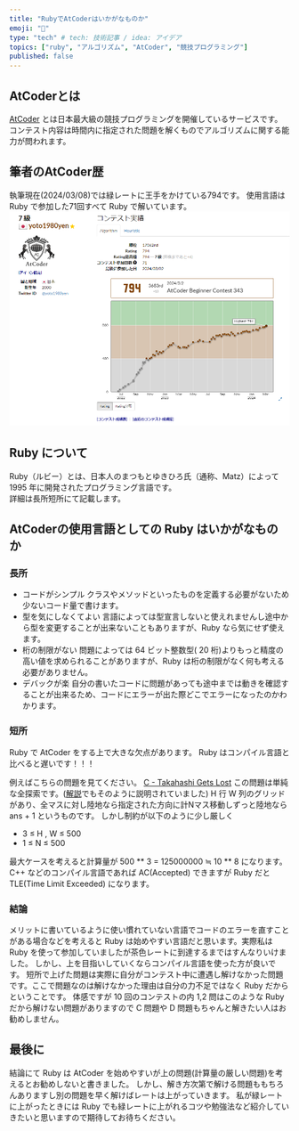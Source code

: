 ```yaml
---
title: "RubyでAtCoderはいかがなものか"
emoji: "🐙"
type: "tech" # tech: 技術記事 / idea: アイデア
topics: ["ruby", "アルゴリズム", "AtCoder", "競技プログラミング"]
published: false
---
```

## AtCoderとは
[AtCoder](https://atcoder.jp/?lang=ja) とは日本最大級の競技プログラミングを開催しているサービスです。
コンテスト内容は時間内に指定された問題を解くものでアルゴリズムに関する能力が問われます。

## 筆者のAtCoder歴
執筆現在(2024/03/08)では緑レートに王手をかけている794です。
使用言語は Ruby で参加した71回すべて Ruby で解いています。
![](/images/atcoder_profile.png)

## Ruby について
Ruby（ルビー）とは、日本人のまつもとゆきひろ氏（通称、Matz）によって 1995 年に開発されたプログラミング言語です。<br>
詳細は長所短所にて記載します。

## AtCoderの使用言語としての Ruby はいかがなものか
### 長所
- コードがシンプル
  クラスやメソッドといったものを定義する必要がないため少ないコード量で書けます。
- 型を気にしなくてよい
  言語によっては型宣言しないと使えれませんし途中から型を変更することが出来ないこともありますが、Ruby なら気にせず使えます。
- 桁の制限がない
  問題によっては 64 ビット整数型( 20 桁)よりもっと精度の高い値を求められることがありますが、Ruby は桁の制限がなく何も考える必要がありません。
- デバックが楽
  自分の書いたコードに問題があっても途中までは動きを確認することが出来るため、コードにエラーが出た際どこでエラーになったのかわかります。

### 短所
Ruby で AtCoder をする上で大きな欠点があります。
Ruby はコンパイル言語と比べると遅いです！！！

例えばこちらの問題を見てください。
[C - Takahashi Gets Lost](https://atcoder.jp/contests/abc341/tasks/abc341_c)
この問題は単純な全探索です。([解説](https://atcoder.jp/contests/abc341/editorial/9318)でもそのように説明されていました)
H 行 W 列のグリッドがあり、全マスに対し陸地なら指定された方向に計Nマス移動しずっと陸地なら ans + 1 というものです。
しかし制約が以下のように少し厳しく
- 3 ≤ H , W ≤ 500
- 1 ≤ N ≤ 500

最大ケースを考えると計算量が 500 ** 3 = 125000000 ≒ 10 ** 8 になります。
C++ などのコンパイル言語であれば AC(Accepted) できますが Ruby だと TLE(Time Limit Exceeded) になります。

### 結論
メリットに書いているように使い慣れていない言語でコードのエラーを直すことがある場合などを考えると Ruby は始めやすい言語だと思います。実際私は Ruby を使って参加していましたが茶色レートに到達するまではすんなりいけました。
しかし、上を目指いしていくならコンパイル言語を使った方が良いです。
短所で上げた問題は実際に自分がコンテスト中に遭遇し解けなかった問題です。ここで問題なのは解けなかった理由は自分の力不足ではなく Ruby だからということです。
体感ですが 10 回のコンテストの内 1,2 問はこのような Ruby だから解けない問題がありますので C 問題や D 問題もちゃんと解きたい人はお勧めしません。

## 最後に
結論にて Ruby は AtCoder を始めやすいが上の問題(計算量の厳しい問題)を考えるとお勧めしないと書きました。
しかし、解き方次第で解ける問題ももちろんありますし別の問題を早く解けばレートは上がっていきます。
私が緑レートに上がったときには Ruby でも緑レートに上がれるコツや勉強法など紹介していきたいと思いますので期待してお待ちください。